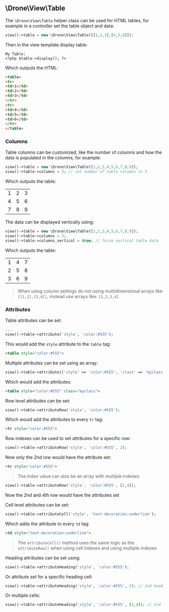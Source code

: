 ## \Drone\View\Table

The `\Drone\View\Table` helper class can be used for HTML tables, for example in a controller set the table object and data:
```php
view()->table = new \Drone\View\Table([[1,2,3],[4,5,6]]);
```
Then in the view template display table:
```html+php
My Table:
<?php $table->display(); ?>
```
Which outputs the HTML:
```html
<table>
<tr>
<td>1</td>
<td>2</td>
<td>3</td>
</tr>
<tr>
<td>4</td>
<td>5</td>
<td>6</td>
</tr>
</table>
```

### Columns
Table columns can be customized, like the number of columns and how the data is populated in the columns, for example:
```php
view()->table = new \Drone\View\Table([1,2,3,4,5,6,7,8,9]);
view()->table->columns = 3; // set number of table columns to 3
```
Which outputs the table:
<table><tr><td>1</td><td>2</td><td>3</td></tr><tr><td>4</td><td>5</td><td>6</td></tr><tr><td>7</td><td>8</td><td>9</td></tr></table>

The data can be displayed vertically using:
```php
view()->table = new \Drone\View\Table([1,2,3,4,5,6,7,8,9]);
view()->table->columns = 3;
view()->table->columns_vertical = true; // force vertical table data
```
Which outputs the table:
<table><tr><td>1</td><td>4</td><td>7</td></tr><tr><td>2</td><td>5</td><td>8</td></tr><tr><td>3</td><td>6</td><td>9</td></tr></table>

> When using column settings do *not* using multidimensional arrays like `[[1,2],[3,4]]`, instead use arrays like: `[1,2,3,4]`

### Attributes
Table attributes can be set:
```php
...
view()->table->attribute('style', 'color:#555');
```
This would add the `style` attribute to the `table` tag:
```html
<table style="color:#555">
```

Multiple attributes can be set using an array:
```php
view()->table->attribute(['style' => 'color:#555', 'class' => 'myclass']);
```
Which would add the attributes:
```html
<table style="color:#555" class="myclass">
```

Row level attributes can be set:
```php
view()->table->attributeRow('style', 'color:#555');
```
Which would add the attributes to every `tr` tag:
```html
<tr style="color:#555">
```
Row indexes can be used to set attributes for a specific row:
```php
view()->table->attributeRow('style', 'color:#555', 2);
```
Now only the *2nd* row would have the attribute set:
```html
<tr style="color:#555">
```
> The index value can also be an array with multiple indexes:
```php
view()->table->attributeRow('style', 'color:#555', [2,4]);
```
Now the *2nd* and *4th* row would have the attributes set

Cell level attributes can be set:
```php
view()->table->attributeCell('style', 'text-decoration:underline');
```
Which adds the attribute to every `td` tag:
```html
<td style="text-decoration:underline">
```
> The `attributeCell()` method uses the same logic as the `attributeRow()` when using cell indexes and using multiple indexes

Heading attributes can be set using:
```php
view()->table->attributeHeading('style', 'color:#555');
```
Or attribute set for a specific heading cell:
```php
view()->table->attributeHeading('style', 'color:#555', 2); // 2nd heading cell
```
Or multiple cells:
```php
view()->table->attributeHeading('style', 'color:#555', [2,4]); // 2nd + 4th heading cells
```